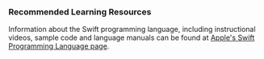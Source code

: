 ### Recommended Learning Resources

Information about the Swift programming language, including instructional videos, sample code and language manuals can be found at [Apple's Swift Programming Language page](https://developer.apple.com/swift/).
